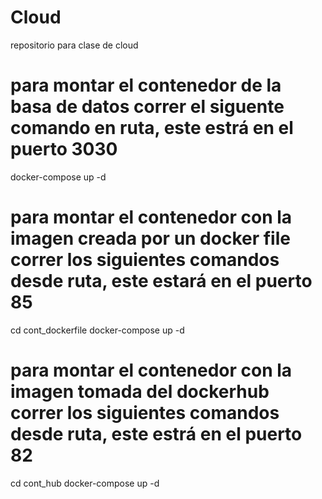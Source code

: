# Cloud
repositorio para clase de cloud


# para montar el contenedor de la basa de datos correr el siguente comando en ruta, este estrá en el puerto 3030

docker-compose up -d 

# para montar el contenedor con la imagen creada por un docker file correr los siguientes comandos desde ruta, este estará en el puerto 85

cd cont_dockerfile
docker-compose up -d 

# para montar el contenedor con la imagen tomada del dockerhub correr los siguientes comandos desde ruta, este estrá en el puerto 82

cd cont_hub
docker-compose up -d
